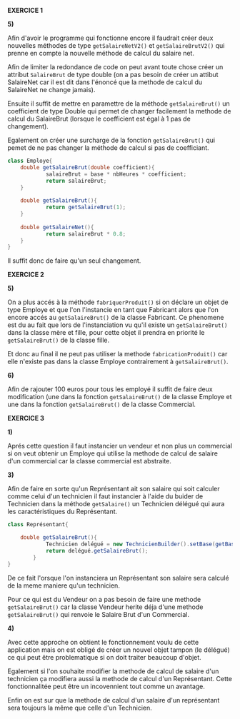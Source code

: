 **EXERCICE 1**

**5)** 

Afin d'avoir le programme qui fonctionne encore il faudrait créer deux nouvelles méthodes de type `getSalaireNetV2()` et `getSalaireBrutV2()` qui prenne en compte la nouvelle méthode de calcul du salaire net.

Afin de limiter la redondance de code on peut avant toute chose créer un attribut `SalaireBrut` de type double (on a pas besoin de créer un attibut SalaireNet car il est dit dans l'énoncé que la methode de calcul du SalaireNet ne change jamais).

Ensuite il suffit de mettre en paramettre de la méthode `getSalaireBrut()` un coefficient de type Double qui permet de changer facilement la methode de calcul du SalaireBrut (lorsque le coefficient est égal à 1 pas de changement).

Egalement on créer une surcharge de la fonction `getSalaireBrut()` qui pemet de ne pas changer la méthode de calcul si pas de coefficiant.

```java
class Employe{
    double getSalaireBrut(double coefficient){
            salaireBrut = base * nbHeures * coefficient;
            return salaireBrut;
    }
    
    double getSalaireBrut(){
            return getSalaireBrut(1);
    }
    
    double getSalaireNet(){
            return salaireBrut * 0.8;
    }
}
```

Il suffit donc de faire qu'un seul changement.

**EXERCICE 2**

**5)** 

On a plus accés à la méthode `fabriquerProduit()` si on déclare un objet de type Employe et que l'on l'instancie en tant que Fabricant alors que l'on encore accés au `getSalaireBrut()` de la classe Fabricant.
Ce phenomene est du au fait que lors de l'instanciation vu qu'il existe un `getSalaireBrut()` dans la classe mère et fille, pour cette objet il prendra en priorité le `getSalaireBrut()` de la classe fille.

Et donc au final il ne peut pas utiliser la methode `fabricationProduit()` car elle n'existe pas dans la classe Employe contrairement à `getSalaireBrut()`.

**6)**

Afin de rajouter 100 euros pour tous les employé il suffit de faire deux modification (une dans la fonction `getSalaireBrut()` de la classe Employe et une dans la fonction `getSalaireBrut()` de la classe Commercial.

**EXERCICE 3**

**1)**

Aprés cette question il faut instancier un vendeur et non plus un commercial si on veut obtenir un Employe qui utilise la methode de calcul de salaire d'un commercial car la classe commercial est abstraite.

**3)** 

Afin de faire en sorte qu'un Représentant ait son salaire qui soit calculer comme celui d'un technicien il faut instancier à l'aide du buider de Technicien dans la méthode `getSalaire()` un Technicien délégué qui aura les caractéristiques du Représentant.

```java
class Représentant{

    double getSalaireBrut(){
            Technicien delégué = new TechnicienBuilder().setBase(getBase()).setEchelon(getEchelon()).setNbHeures(getNbHeures()).createTechnicien();
            return delégué.getSalaireBrut();
        }
}
```
De ce fait l'orsque l'on instanciera un Représentant son salaire sera calculé de la meme maniere qu'un technicien.

Pour ce qui est du Vendeur on a pas besoin de faire une methode `getSalaireBrut()` car la classe Vendeur herite déja d'une methode `getSalaireBrut()` qui renvoie le Salaire Brut d'un Commercial.

**4)** 

Avec cette approche on obtient le fonctionnement voulu de cette application mais on est obligé de créer un nouvel objet tampon (le délégué) ce qui peut être problematique si on doit traiter beaucoup d'objet.

Egalement si l'on souhaite modifier la methode de calcul de salaire d'un technicien ça modifiera aussi la methode de calcul d'un Représentant.
Cette fonctionnalitée peut être un incovennient tout comme un avantage.

Enfin on est sur que la methode de calcul d'un salaire d'un représentant sera toujours la même que celle d'un Technicien.
